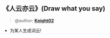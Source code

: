 ## 《人云亦云》(Draw what you say)

> @author: **[Knight02](https://gitee.com/knight-02)** 

+ 为某人生成词云!

  